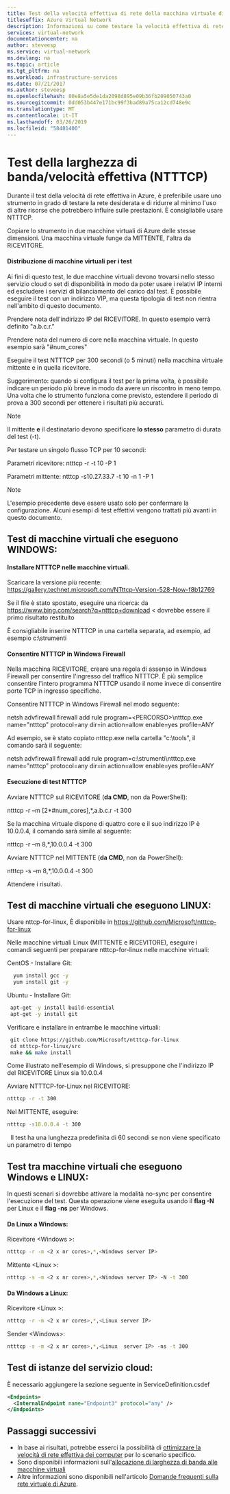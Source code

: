 ```yaml
---
title: Test della velocità effettiva di rete della macchina virtuale di Azure
titlesuffix: Azure Virtual Network
description: Informazioni su come testare la velocità effettiva di rete della macchina virtuale di Azure.
services: virtual-network
documentationcenter: na
author: steveesp
ms.service: virtual-network
ms.devlang: na
ms.topic: article
ms.tgt_pltfrm: na
ms.workload: infrastructure-services
ms.date: 07/21/2017
ms.author: steveesp
ms.openlocfilehash: 80e8a5e5de1da2098d895e09b36fb209050743a0
ms.sourcegitcommit: 0dd053b447e171bc99f3bad89a75ca12cd748e9c
ms.translationtype: MT
ms.contentlocale: it-IT
ms.lasthandoff: 03/26/2019
ms.locfileid: "58481400"
---
```

# <a name="bandwidththroughput-testing-ntttcp"></a>Test della larghezza di banda/velocità effettiva (NTTTCP)

Durante il test della velocità di rete effettiva in Azure, è preferibile usare uno strumento in grado di testare la rete desiderata e di ridurre al minimo l'uso di altre risorse che potrebbero influire sulle prestazioni. È consigliabile usare NTTTCP.

Copiare lo strumento in due macchine virtuali di Azure delle stesse dimensioni. Una macchina virtuale funge da MITTENTE, l'altra da RICEVITORE.

#### <a name="deploying-vms-for-testing"></a>Distribuzione di macchine virtuali per i test
Ai fini di questo test, le due macchine virtuali devono trovarsi nello stesso servizio cloud o set di disponibilità in modo da poter usare i relativi IP interni ed escludere i servizi di bilanciamento del carico dal test. È possibile eseguire il test con un indirizzo VIP, ma questa tipologia di test non rientra nell'ambito di questo documento.

Prendere nota dell'indirizzo IP del RICEVITORE. In questo esempio verrà definito "a.b.c.r."

Prendere nota del numero di core nella macchina virtuale. In questo esempio sarà "\#num\_cores"

Eseguire il test NTTTCP per 300 secondi (o 5 minuti) nella macchina virtuale mittente e in quella ricevitore.

Suggerimento: quando si configura il test per la prima volta, è possibile indicare un periodo più breve in modo da avere un riscontro in meno tempo. Una volta che lo strumento funziona come previsto, estendere il periodo di prova a 300 secondi per ottenere i risultati più accurati.

> [!NOTE]
> Il mittente **e** il destinatario devono specificare **lo stesso** parametro di durata del test (-t).

Per testare un singolo flusso TCP per 10 secondi:

Parametri ricevitore: ntttcp -r -t 10 -P 1

Parametri mittente: ntttcp -s10.27.33.7 -t 10 -n 1 -P 1

> [!NOTE]
> L'esempio precedente deve essere usato solo per confermare la configurazione. Alcuni esempi di test effettivi vengono trattati più avanti in questo documento.

## <a name="testing-vms-running-windows"></a>Test di macchine virtuali che eseguono WINDOWS:

#### <a name="get-ntttcp-onto-the-vms"></a>Installare NTTTCP nelle macchine virtuali.

Scaricare la versione più recente: <https://gallery.technet.microsoft.com/NTttcp-Version-528-Now-f8b12769>

Se il file è stato spostato, eseguire una ricerca: da <https://www.bing.com/search?q=ntttcp+download> \< dovrebbe essere il primo risultato restituito

È consigliabile inserire NTTTCP in una cartella separata, ad esempio, ad esempio c:\\strumenti

#### <a name="allow-ntttcp-through-the-windows-firewall"></a>Consentire NTTTCP in Windows Firewall
Nella macchina RICEVITORE, creare una regola di assenso in Windows Firewall per consentire l'ingresso del traffico NTTTCP. È più semplice consentire l'intero programma NTTTCP usando il nome invece di consentire porte TCP in ingresso specifiche.

Consentire NTTTCP in Windows Firewall nel modo seguente:

netsh advfirewall firewall add rule program=\<PERCORSO\>\\ntttcp.exe name="ntttcp" protocol=any dir=in action=allow enable=yes profile=ANY

Ad esempio, se è stato copiato ntttcp.exe nella cartella "c:\\tools", il comando sarà il seguente: 

netsh advfirewall firewall add rule program=c:\\strumenti\\ntttcp.exe name="ntttcp" protocol=any dir=in action=allow enable=yes profile=ANY

#### <a name="running-ntttcp-tests"></a>Esecuzione di test NTTTCP

Avviare NTTTCP sul RICEVITORE (**da CMD**, non da PowerShell):

ntttcp -r –m [2\*\#num\_cores],\*,a.b.c.r -t 300

Se la macchina virtuale dispone di quattro core e il suo indirizzo IP è 10.0.0.4, il comando sarà simile al seguente:

ntttcp -r –m 8,\*,10.0.0.4 -t 300


Avviare NTTTCP nel MITTENTE (**da CMD**, non da PowerShell):

ntttcp -s –m 8,\*,10.0.0.4 -t 300 

Attendere i risultati.


## <a name="testing-vms-running-linux"></a>Test di macchine virtuali che eseguono LINUX:

Usare nttcp-for-linux, È disponibile in <https://github.com/Microsoft/ntttcp-for-linux>

Nelle macchine virtuali Linux (MITTENTE e RICEVITORE), eseguire i comandi seguenti per preparare ntttcp-for-linux nelle macchine virtuali:

CentOS - Installare Git:
``` bash
  yum install gcc -y  
  yum install git -y
```
Ubuntu - Installare Git:
``` bash
 apt-get -y install build-essential  
 apt-get -y install git
```
Verificare e installare in entrambe le macchine virtuali:
``` bash
 git clone https://github.com/Microsoft/ntttcp-for-linux
 cd ntttcp-for-linux/src
 make && make install
```

Come illustrato nell'esempio di Windows, si presuppone che l'indirizzo IP del RICEVITORE Linux sia 10.0.0.4

Avviare NTTTCP-for-Linux nel RICEVITORE:

``` bash
ntttcp -r -t 300
```

Nel MITTENTE, eseguire:

``` bash
ntttcp -s10.0.0.4 -t 300
```
 
Il test ha una lunghezza predefinita di 60 secondi se non viene specificato un parametro di tempo

## <a name="testing-between-vms-running-windows-and-linux"></a>Test tra macchine virtuali che eseguono Windows e LINUX:

In questi scenari si dovrebbe attivare la modalità no-sync per consentire l'esecuzione del test. Questa operazione viene eseguita usando il **flag -N** per Linux e il **flag -ns** per Windows.

#### <a name="from-linux-to-windows"></a>Da Linux a Windows:

Ricevitore \<Windows >:

``` bash
ntttcp -r -m <2 x nr cores>,*,<Windows server IP>
```

Mittente \<Linux >:

``` bash
ntttcp -s -m <2 x nr cores>,*,<Windows server IP> -N -t 300
```

#### <a name="from-windows-to-linux"></a>Da Windows a Linux:

Ricevitore \<Linux >:

``` bash
ntttcp -r -m <2 x nr cores>,*,<Linux server IP>
```

Sender \<Windows>:

``` bash
ntttcp -s -m <2 x nr cores>,*,<Linux  server IP> -ns -t 300
```
## <a name="testing-cloud-service-instances"></a>Test di istanze del servizio cloud:
È necessario aggiungere la sezione seguente in ServiceDefinition.csdef
```xml
<Endpoints>
  <InternalEndpoint name="Endpoint3" protocol="any" />
</Endpoints> 
```

## <a name="next-steps"></a>Passaggi successivi
* In base ai risultati, potrebbe esserci la possibilità di [ottimizzare la velocità di rete effettiva dei computer](virtual-network-optimize-network-bandwidth.md) per lo scenario specifico.
* Sono disponibili informazioni sull'[allocazione di larghezza di banda alle macchine virtuali](virtual-machine-network-throughput.md)
* Altre informazioni sono disponibili nell'articolo [Domande frequenti sulla rete virtuale di Azure](virtual-networks-faq.md).
